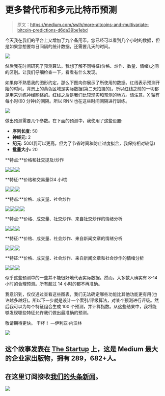 # 更多替代币和多元比特币预测

> 原文：<https://medium.com/swlh/more-altcoins-and-multivariate-bitcoin-predictions-d6da39be1ebd>

今天我在我们的平台上又增加了九个备用币。您已经可以看到几个小时的数据，但是如果您想要每日间隔的统计数据，还需要几天的时间。

![](img/cee5692413d13b140229420766b48d5b.png)

然后我花时间研究了预测算法。我想了解不同特征(价格、炒作、数量、情绪)之间的区别。让我们仔细检查一下，看看有什么发现。

如果你不熟悉我的图形约定，那么下图向你展示了所使用的数据。红线表示预测开始的时间。背景上的黄色区域是实际数据(第二天拍摄的)。所以红线之前的一切都是用来训练神经网络的。红线之后是我们比较现实和预测的地方。请注意，X 轴有每小时(60 分钟)的间隔。所以 RNN 也在这些时间间隔进行训练。

![](img/e99120e5dd5597549a3faa67a6ddda44.png)

做出预测需要几个参数。在下面的预测中，我使用了这些设置:

*   **序列长度:** 50
*   **神经元:** 2
*   **纪元:** 500(我可以更高，但为了节省时间和防止过度拟合，我保持相对较低)
*   **批量大小:** 20

**特点:**价格和社交提及/炒作

![](img/b3de4d810dc6fa2b542012091a1836cd.png)![](img/71d7435ed7742626d162486b443f7ca9.png)![](img/7d94524cd117c6e94f5e36d817e549ee.png)

**特征:**价格和交易量(24 小时)

![](img/c36a49e620dd2c367abfbc8f21f286a7.png)![](img/18aabb02ce0c46b9b91d03b3abe61f8a.png)![](img/7916a9a04fa6f5a741a74e021d8708d1.png)

**特点:**价格、成交量、社会炒作

![](img/33cbe94d73ddc563e4a6a01a9d1e7201.png)![](img/210559b409e149c991b9123cf0bd53ea.png)![](img/04c254207bdd3584ffc092dc5145c5df.png)![](img/1abb284aa59254facd9358e3cdf94967.png)

**特点:**价格、成交量、社交炒作、来自社交炒作的情绪分析

![](img/85f58519f378fc227ab6ba7f3898cbb2.png)![](img/8c07de95590b30d4bafb82d3612b2554.png)![](img/6bf9977dfeb97a4aa8c24fce98dd4392.png)

**特征:**价格、成交量、社会炒作、来自新闻文章的情绪分析

![](img/793c0736dee6fe65494ec0b9789d8019.png)![](img/3d710221c85c84cc6eae10c9995b082e.png)![](img/f3866bf385ac202017fa16c2a0480e47.png)

**特征:**价格、成交量、社会炒作、来自新闻文章和社会炒作的情绪分析

![](img/d2c75e6d65d5977f4e75988ec97cf179.png)![](img/4a7f5b4540880b60b2eaadd63f75470f.png)![](img/387a1f76576d041892817b1a77f1834c.png)

似乎这些预测中的一些并不能很好地代表实际数据。然而，大多数人确实有 8-14 小时的合理预测。所有超过 14 小时的都不再准确。

我意识到，仅仅通过查看这些图表，我们无法确定哪些功能比其他功能更有用(也许越多越好)。所以下一步就是设计一个索引/评级算法，对某个预测进行评级。然后我可以为每个特征组合生成 100 个预测，并计算指数。从这些结果中，我将能够发现哪些特征允许我们做出最准确的预测。

敬请期待更快。
干杯！
—伊利亚·内沃林

![](img/731acf26f5d44fdc58d99a6388fe935d.png)

## 这个故事发表在 [The Startup](https://medium.com/swlh) 上，这是 Medium 最大的企业家出版物，拥有 289，682+人。

## 在这里订阅接收[我们的头条新闻](http://growthsupply.com/the-startup-newsletter/)。

![](img/731acf26f5d44fdc58d99a6388fe935d.png)